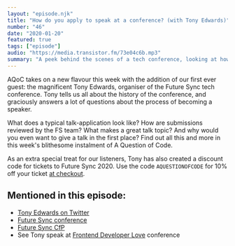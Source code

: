 ```yaml
---
layout: "episode.njk"
title: "How do you apply to speak at a conference? (with Tony Edwards)"
number: "46"
date: "2020-01-20"
featured: true
tags: ["episode"]
audio: "https://media.transistor.fm/73e04c6b.mp3"
summary: "A peek behind the scenes of a tech conference, looking at how talks are selected and prepared."
---
```


AQoC takes on a new flavour this week with the addition of our first ever guest: the magnificent Tony Edwards, organiser of the Future Sync tech conference. Tony tells us all about the history of the conference, and graciously answers a lot of questions about the process of becoming a speaker.

What does a typical talk-application look like? How are submissions reviewed by the FS team? What makes a great talk topic? And why would you even want to give a talk in the first place? Find out all this and more in this week's blithesome instalment of A Question of Code.

As an extra special treat for our listeners, Tony has also created a discount code for tickets to Future Sync 2020. Use the code `AQUESTIONOFCODE` for 10% off your ticket [at checkout](https://futuresync.co.uk/bookyourticket.php).

## Mentioned in this episode:

* [Tony Edwards on Twitter](https://twitter.com/tonyedwardspz)
* [Future Sync conference](https://futuresync.co.uk/)
* [Future Sync CfP](https://docs.google.com/forms/d/e/1FAIpQLSfvigF0eLz3kppTpOzyfk0-AaIw4z075gW6rP-mPkbBZMEmvw/viewform)
* See Tony speak at [Frontend Developer Love](https://www.frontenddeveloperlove.com/) conference
